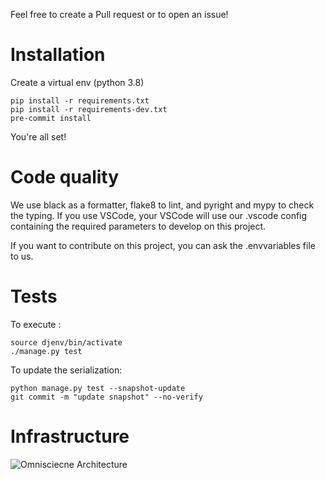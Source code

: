 Feel free to create a Pull request or to open an issue!


# Installation
Create a virtual env (python 3.8)


```shell
pip install -r requirements.txt
pip install -r requirements-dev.txt
pre-commit install
```

You're all set!


# Code quality
We use black as a formatter, flake8 to lint, and pyright and mypy to check the typing.
If you use VSCode, your VSCode will use our .vscode config containing the required parameters to develop on this project.

If you want to contribute on this project, you can ask the .envvariables file to us.


# Tests

To execute :
```
source djenv/bin/activate
./manage.py test
```

To update the serialization:
```
python manage.py test --snapshot-update
git commit -m "update snapshot" --no-verify
```



# Infrastructure

![Omnisciecne Architecture](/omniscience-api/misc/pictures/OmniscienceArchitecture.png "OmniscienceArchitecture")
